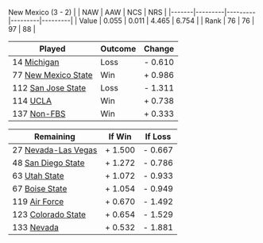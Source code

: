 New Mexico (3 - 2)
|       |   NAW   |   AAW   |   NCS   |   NRS   |
|-------|---------|---------|---------|---------|
| Value |   0.055 |   0.011 |   4.465 |   6.754 |
| Rank  |      76 |      76 |      97 |      88 |

| Played                    | Outcome    |  Change  |
|---------------------------|------------|----------|
|  14 [Michigan              ](Michigan.md)| Loss       | -  0.610 |
|  77 [New Mexico State      ](NewMexicoState.md)| Win        | +  0.986 |
| 112 [San Jose State        ](SanJoseState.md)| Loss       | -  1.311 |
| 114 [UCLA                  ](UCLA.md)| Win        | +  0.738 |
| 137 [Non-FBS               ](NonFBS.md)| Win        | +  0.333 |

| Remaining                 |  If Win  |  If Loss |
|---------------------------|----------|----------|
|  27 [Nevada-Las Vegas      ](NevadaLasVegas.md)| +  1.500 | -  0.667 |
|  48 [San Diego State       ](SanDiegoState.md)| +  1.272 | -  0.786 |
|  63 [Utah State            ](UtahState.md)| +  1.072 | -  0.933 |
|  67 [Boise State           ](BoiseState.md)| +  1.054 | -  0.949 |
| 119 [Air Force             ](AirForce.md)| +  0.670 | -  1.492 |
| 123 [Colorado State        ](ColoradoState.md)| +  0.654 | -  1.529 |
| 133 [Nevada                ](Nevada.md)| +  0.532 | -  1.881 |

